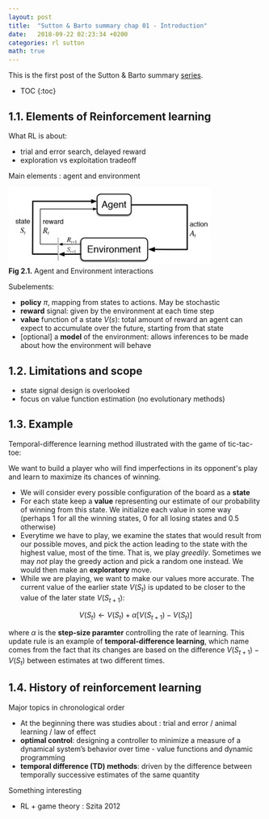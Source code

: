 ```yaml
---
layout: post
title:  "Sutton & Barto summary chap 01 - Introduction"
date:   2018-09-22 02:23:34 +0200
categories: rl sutton
math: true
---
```


This is the first post of the Sutton & Barto summary [series][ref-series].

* TOC
{:toc}

## 1.1. Elements of Reinforcement learning

What RL is about:
- trial and error search, delayed reward
- exploration vs exploitation tradeoff

Main elements : agent and environment

<div class="img-block" style="width: 400px;">
    <img src="/imgs/sutton/rl_basics.png"/>
    <span><strong>Fig 2.1.</strong> Agent and Environment interactions</span>
</div>

Subelements:
- __policy__ $\pi$, mapping from states to actions. May be stochastic
- __reward__ signal: given by the environment at each time step
- __value__ function of a state $V(s)$: total amount of reward an agent can expect to accumulate over the future, starting from that state
- [optional] a __model__ of the environment: allows inferences to be made about how the environment will behave

## 1.2. Limitations and scope

- state signal design is overlooked
- focus on value function estimation (no evolutionary methods)

## 1.3. Example

Temporal-difference learning method illustrated with the game of tic-tac-toe:

We want to build a player who will find imperfections in its opponent's play and learn to maximize its chances of winning.

- We will consider every possible configuration of the board as a __state__
- For each state keep a __value__ representing our estimate of our probability of winning from this state. We initialize each value in some way (perhaps 1 for all the winning states, 0 for all losing states and 0.5 otherwise)
- Everytime we have to play, we examine the states that would result from our possible moves, and pick the action leading to the state with the highest value, most of the time. That is, we play _greedily_. Sometimes we may _not_ play the greedy action and pick a random one instead. We would then make an __exploratory__ move.
- While we are playing, we want to make our values more accurate. The current value of the earlier state $V(S_t)$ is updated to be closer to the value of the later state $V(S_{t+1})$:

$$V(S_t) \gets V(S_t) + \alpha [ V(S_{t+1}) - V(S_t) ]$$

where $\alpha$ is the __step-size paramter__ controlling the rate of learning. This update rule is an example of __temporal-difference learning__, which name comes from the fact that its changes are based on the difference $V(S_{t+1}) - V(S_t)$ between estimates at two different times.

## 1.4. History of reinforcement learning

Major topics in chronological order

- At the beginning there was studies about : trial and error / animal learning / law of effect
- __optimal control__: designing a controller to minimize a measure of a dynamical system’s behavior over time - value functions and dynamic programming
- __temporal difference (TD) methods__: driven by the difference between temporally successive estimates of the same quantity

Something interesting
- RL + game theory : Szita 2012


[ref-series]: /blog/2018/09/22/sutton-index
